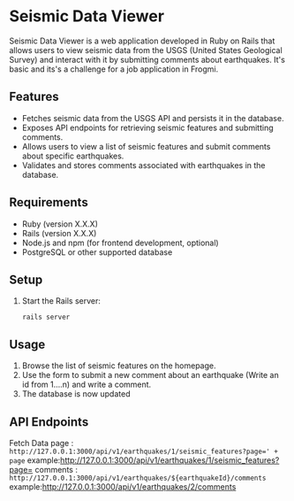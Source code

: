 # Seismic Data Viewer

Seismic Data Viewer is a web application developed in Ruby on Rails that allows users to view seismic data from the USGS (United States Geological Survey) and interact with it by submitting comments about earthquakes.
It's basic and its's a challenge for a job application in Frogmi.
## Features

- Fetches seismic data from the USGS API and persists it in the database.
- Exposes API endpoints for retrieving seismic features and submitting comments.
- Allows users to view a list of seismic features and submit comments about specific earthquakes.
- Validates and stores comments associated with earthquakes in the database.

## Requirements

- Ruby (version X.X.X)
- Rails (version X.X.X)
- Node.js and npm (for frontend development, optional)
- PostgreSQL or other supported database

## Setup

1. Start the Rails server:

    ```
    rails server
    ```

## Usage

1. Browse the list of seismic features on the homepage.
3. Use the form to submit a new comment about an earthquake (Write an id from 1....n) and write a comment.
4. The database is now updated

## API Endpoints
Fetch Data page : `http://127.0.0.1:3000/api/v1/earthquakes/1/seismic_features?page=' + page` 
  example:http://127.0.0.1:3000/api/v1/earthquakes/1/seismic_features?page=
comments : `http://127.0.0.1:3000/api/v1/earthquakes/${earthquakeId}/comments`
  example:http://127.0.0.1:3000/api/v1/earthquakes/2/comments


